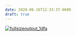 ```yaml
---
date: 2020-06-16T12:33:37-0600
draft: true
---
```




[![fullsizeoutput_1dfa](https://live.staticflickr.com/65535/50013428991_ab65f792f5_c.jpg)](https://www.flickr.com/photos/ianwhitney/50013428991/in/datetaken/ "fullsizeoutput_1dfa")



